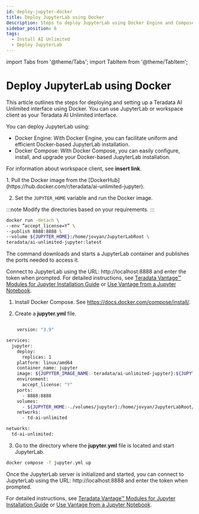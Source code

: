 ```yaml
---
id: deploy-jupyter-docker
title: Deploy JupyterLab using Docker
description: Steps to deploy JupyterLab using Docker Engine and Compose file.
sidebar_position: 6
tags:
  - Install AI Unlimited
  - Deploy JupyterLab
---
```

import Tabs from '@theme/Tabs';
import TabItem from '@theme/TabItem';

# Deploy JupyterLab using Docker

This article outlines the steps for deploying and setting up a Teradata AI Unlimited interface using Docker. You can use JupyterLab or workspace client as your Teradata AI Unlimited interface.

You can deploy JupyterLab using:

- Docker Engine: With Docker Engine, you can facilitate uniform and efficient Docker-based JupyterLab installation.
- Docker Compose: With Docker Compose, you can easily configure, install, and upgrade your Docker-based JupyterLab installation.

For information about workspace client, see **insert link**.

<Tabs>
  <TabItem value="Engine" label="Docker Engine" default>
  1. Pull the Docker image from the [DockerHub](https://hub.docker.com/r/teradata/ai-unlimited-jupyter).
   
  2. Set the `JUPYTER_HOME` variable and run the Docker image.
    
:::note
Modify the directories based on your requirements.
:::

   ```bash title="Docker Engine Run"
docker run -detach \
  --env “accept_license=Y” \
  --publish 8888:8888 \
  --volume ${JUPYTER_HOME}:/home/jovyan/JupyterLabRoot \
  teradata/ai-unlimited-jupyter:latest
   
   ```
  The command downloads and starts a JupyterLab container and publishes the ports needed to access it.

  Connect to JupyterLab using the URL: http://localhost:8888 and enter the token when prompted. For detailed instructions, see [Teradata Vantage™ Modules for Jupyter Installation Guide](https://docs.teradata.com/r/Teradata-VantageTM-Modules-for-Jupyter-Installation-Guide/Teradata-Vantage-Modules-for-Jupyter/Teradata-Vantage-Modules-for-Jupyter) or [Use Vantage from a Jupyter Notebook](https://quickstarts.teradata.com/jupyter.html).


  </TabItem>
  <TabItem value="Compose" label="Docker Compose">
   
1. Install Docker Compose. See https://docs.docker.com/compose/install/.

2.	Create a **jupyter.yml** file.

```bash title="Jupyter Docker Compose"

    version: "3.9"

services:
  jupyter:
    deploy:
      replicas: 1
    platform: linux/amd64
    container_name: jupyter
    image: ${JUPYTER_IMAGE_NAME:-teradata/ai-unlimited-jupyter}:${JUPYTER_IMAGE_TAG:-latest}
    environment:
      accept_license: "Y"
    ports:
      - 8888:8888
    volumes:
      - ${JUPYTER_HOME:-./volumes/jupyter}:/home/jovyan/JupyterLabRoot/userdata
    networks:
      - td-ai-unlimited

networks:
  td-ai-unlimited:

```
   
3. Go to the directory where the **jupyter.yml** file is located and start JupyterLab.

```bash title="Docker Compose Run
docker compose -f jupyter.yml up
```
Once the JupyterLab server is initialized and started, you can connect to JupyterLab using the URL: http://localhost:8888 and enter the token when prompted. 

For detailed instructions, see [Teradata Vantage™ Modules for Jupyter Installation Guide](https://docs.teradata.com/r/Teradata-VantageTM-Modules-for-Jupyter-Installation-Guide/Teradata-Vantage-Modules-for-Jupyter/Teradata-Vantage-Modules-for-Jupyter) or [Use Vantage from a Jupyter Notebook](https://quickstarts.teradata.com/jupyter.html).

  </TabItem>
  </Tabs>

